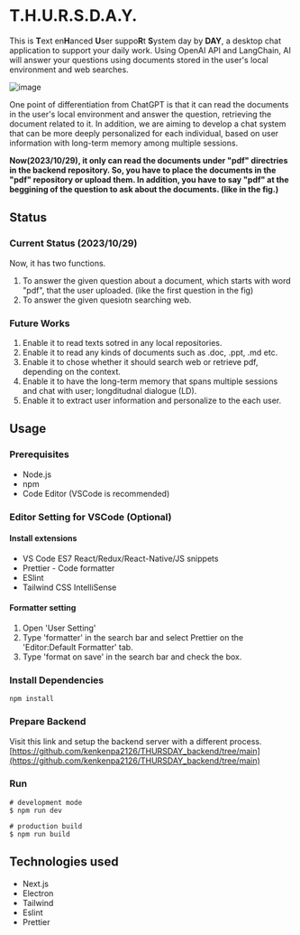 # T.H.U.R.S.D.A.Y.
This is **T**ext en**H**anced **U**ser suppo**R**t **S**ystem day by **DAY**, a desktop chat application to support your daily work. 
Using OpenAI API and LangChain, AI will answer your questions using documents stored in the user's local environment and web searches.

![image](https://github.com/jphacks/NG_2313/assets/50434558/45e9c58c-ce1d-406b-bf87-2e32600f40bd)

One point of differentiation from ChatGPT is that it can read the documents in the user's local environment and answer the question, retrieving the document related to it. 
In addition, we are aiming to develop a chat system that can be more deeply personalized for each individual, based on user information with long-term memory among multiple sessions.

**Now(2023/10/29), it only can read the documents under "pdf" directries in the backend repository. So, you have to place the documents in the "pdf" repository or upload them.
In addition, you have to say "pdf" at the beggining of the question to ask about the documents. (like in the fig.)**

## Status
### Current Status (2023/10/29)
Now, it has two functions.

1. To answer the given question about a document, which starts with word "pdf", that the user uploaded. (like the first question in the fig)
2. To answer the given quesiotn searching web.

### Future Works
1. Enable it to read texts sotred in any local repositories.
2. Enable it to read any kinds of documents such as .doc, .ppt, .md etc.
3. Enable it to chose whether it should search web or retrieve pdf, depending on the context.
4. Enable it to have the long-term memory that spans multiple sessions and chat with user; longditudnal dialogue (LD).
5. Enable it to extract user information and personalize to the each user.

## Usage

### Prerequisites

- Node.js
- npm
- Code Editor (VSCode is recommended)

### Editor Setting for VSCode (Optional)

#### Install extensions

- VS Code ES7 React/Redux/React-Native/JS snippets
- Prettier - Code formatter
- ESlint
- Tailwind CSS IntelliSense

#### Formatter setting

1. Open 'User Setting'
1. Type 'formatter' in the search bar and select Prettier on the 'Editor:Default Formatter' tab.
1. Type 'format on save' in the search bar and check the box.

### Install Dependencies

```
npm install
```

### Prepare Backend
Visit this link and setup the backend server with a different process.
[https://github.com/kenkenpa2126/THURSDAY_backend/tree/main](https://github.com/kenkenpa2126/THURSDAY_backend/tree/main)

### Run

```
# development mode
$ npm run dev

# production build
$ npm run build
```

## Technologies used

- Next.js
- Electron
- Tailwind
- Eslint
- Prettier
